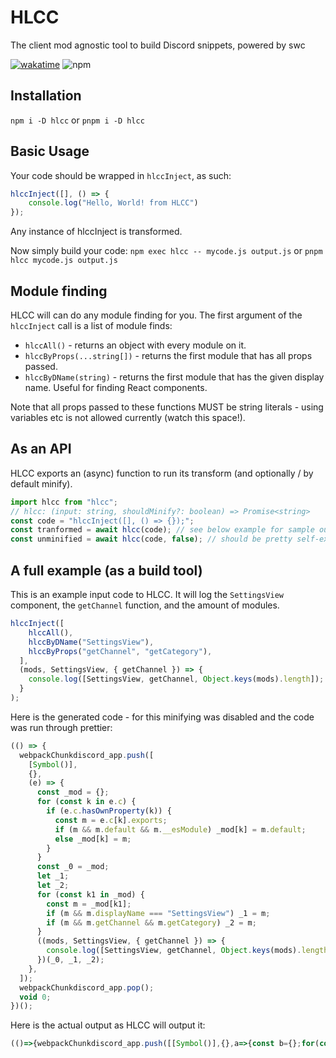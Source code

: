 # HLCC
The client mod agnostic tool to build Discord snippets, powered by swc

[![wakatime](https://wakatime.com/badge/github/yellowsink/HLCC.svg)](https://wakatime.com/badge/github/yellowsink/HLCC)
![npm](https://img.shields.io/npm/v/hlcc)

## Installation
`npm i -D hlcc` or `pnpm i -D hlcc`

## Basic Usage
Your code should be wrapped in `hlccInject`, as such:
```js
hlccInject([], () => {
    console.log("Hello, World! from HLCC")
});
```

Any instance of hlccInject is transformed.

Now simply build your code: `npm exec hlcc -- mycode.js output.js` or `pnpm hlcc mycode.js output.js`

## Module finding
HLCC will can do any module finding for you.
The first argument of the `hlccInject` call is a list of module finds:
 - `hlccAll()` - returns an object with every module on it.
 - `hlccByProps(...string[])` - returns the first module that has all props passed.
 - `hlccByDName(string)` - returns the first module that has the given display name. Useful for finding React components.

 Note that all props passed to these functions MUST be string literals -
 using variables etc is not allowed currently (watch this space!).

## As an API
HLCC exports an (async) function to run its transform (and optionally / by default minify).

```js
import hlcc from "hlcc";
// hlcc: (input: string, shouldMinify?: boolean) => Promise<string>
const code = "hlccInject([], () => {});";
const tranformed = await hlcc(code); // see below example for sample output
const unminified = await hlcc(code, false); // should be pretty self-explanatory
```

## A full example (as a build tool)
This is an example input code to HLCC.
It will log the `SettingsView` component, the `getChannel` function, and the amount of modules.

```js
hlccInject([
    hlccAll(),
    hlccByDName("SettingsView"),
    hlccByProps("getChannel", "getCategory"),
  ],
  (mods, SettingsView, { getChannel }) => {
    console.log([SettingsView, getChannel, Object.keys(mods).length]);
  }
);
```

Here is the generated code - for this minifying was disabled and the code was run through prettier:
```js
(() => {
  webpackChunkdiscord_app.push([
    [Symbol()],
    {},
    (e) => {
      const _mod = {};
      for (const k in e.c) {
        if (e.c.hasOwnProperty(k)) {
          const m = e.c[k].exports;
          if (m && m.default && m.__esModule) _mod[k] = m.default;
          else _mod[k] = m;
        }
      }
      const _0 = _mod;
      let _1;
      let _2;
      for (const k1 in _mod) {
        const m = _mod[k1];
        if (m && m.displayName === "SettingsView") _1 = m;
        if (m && m.getChannel && m.getCategory) _2 = m;
      }
      ((mods, SettingsView, { getChannel }) => {
        console.log([SettingsView, getChannel, Object.keys(mods).length]);
      })(_0, _1, _2);
    },
  ]);
  webpackChunkdiscord_app.pop();
  void 0;
})();
```

Here is the actual output as HLCC will output it:
```js
(()=>{webpackChunkdiscord_app.push([[Symbol()],{},a=>{const b={};for(const c in a.c){if(a.c.hasOwnProperty(c)){const d=a.c[c].exports;if(d&&d.default&&d.__esModule)b[c]=d.default;else b[c]=d}}const e=b;let f;let g;for(const h in b){const i=b[h];if(i&&i.displayName==="SettingsView")f=i;if(i&&i.getChannel&&i.getCategory)g=i}((a,b,{getChannel:c})=>{console.log([b,c,Object.keys(a).length])})(e,f,g)}]);webpackChunkdiscord_app.pop();void 0})()
```